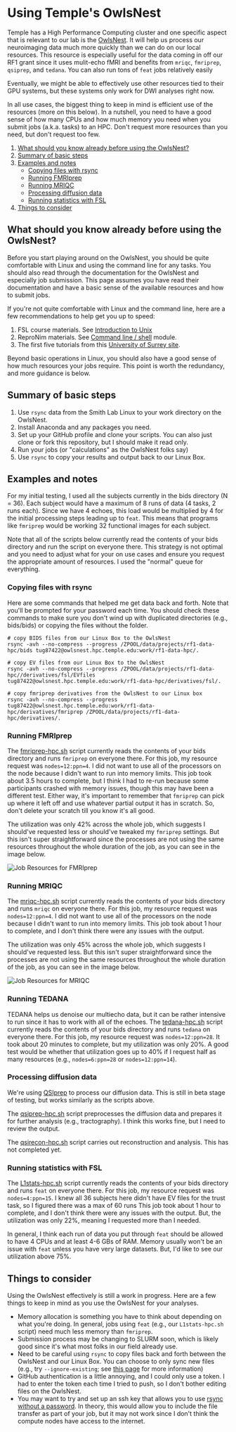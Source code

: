 # Using Temple's OwlsNest
Temple has a High Performance Computing cluster and one specific aspect that is relevant to our lab is the [OwlsNest](https://www.hpc.temple.edu/owlsnest2/). It will help us process our neuroimaging data much more quickly than we can do on our local resources. This resource is especially useful for the data coming in off our RF1 grant since it uses mulit-echo fMRI and benefits from `mriqc`, `fmriprep`, `qsiprep`, and `tedana`. You can also run tons of `feat` jobs relatively easily

Eventually, we might be able to effectively use other resources tied to their GPU systems, but these systems only work for DWI analyses right now.

In all use cases, the biggest thing to keep in mind is efficient use of the resources (more on this below). In a nutshell, you need to have a good sense of how many CPUs and how much memory you need when you submit jobs (a.k.a. tasks) to an HPC. Don't request more resources than you need, but don't request too few.

1. [What should you know already before using the OwlsNest?](#what-should-you-know)
2. [Summary of basic steps](#summary-of-basic-steps)
3. [Examples and notes](#example-and-notes)
    - [Copying files with rsync](#copying-files-with-rsync)
    - [Running FMRIprep](#running-fmriprep)
    - [Running MRIQC](#running-mriqc)
    - [Processing diffusion data](#processing-diffusion-data)
    - [Running statistics with FSL](#running-statistics-with-fsl)
4. [Things to consider](#things-to-consider)


## What should you know already before using the OwlsNest?
Before you start playing around on the OwlsNest, you should be quite comfortable with Linux and using the command line for any tasks. You should also read through the documentation for the OwlsNest and especially job submission. This page assumes you have read their documentation and have a basic sense of the available resources and how to submit jobs.

If you're not quite comfortable with Linux and the command line, here are a few recommendations to help get you up to speed:
1. FSL course materials. See [Introduction to Unix](https://open.win.ox.ac.uk/pages/fslcourse/website/online_materials.html)
2. ReproNim materials. See [Command line / shell](http://www.repronim.org/module-reproducible-basics/01-shell-basics/) module.
3. The first five tutorials from this [University of Surrey site](http://www.ee.surrey.ac.uk/Teaching/Unix/).

Beyond basic operations in Linux, you should also have a good sense of how much resources your jobs require. This point is worth the redundancy, and more guidance is below.

## Summary of basic steps
1. Use `rsync` data from the Smith Lab Linux to your work directory on the OwlsNest.
2. Install Anaconda and any packages you need.
3. Set up your GitHub profile and clone your scripts. You can also just clone or fork this repository, but I should make it read only.
4. Run your jobs (or "calculations" as the OwlsNest folks say)
5. Use `rsync` to copy your results and output back to our Linux Box.

## Examples and notes

For my initial testing, I used all the subjects currently in the bids directory (N = 36). Each subject would have a maximum of 8 runs of data (4 tasks, 2 runs each). Since we have 4 echoes, this load would be multiplied by 4 for the initial processing steps leading up to `feat`. This means that programs like  `fmriprep` would be working 32 functional images for each subject.

Note that all of the scripts below currently read the contents of your bids directory and run the script on everyone there. This strategy is not optimal and you need to adjust what for your on use cases and ensure you request the appropriate amount of resources. I used the "normal" queue for everything.

### Copying files with rsync
Here are some commands that helped me get data back and forth. Note that you'll be prompted for your password each time. You should check these commands to make sure you don't wind up with duplicated directories (e.g., bids/bids) or copying the files without the folder.
```
# copy BIDS files from our Linux Box to the OwlsNest
rsync -avh --no-compress --progress /ZPOOL/data/projects/rf1-data-hpc/bids tug87422@owlsnest.hpc.temple.edu:work/rf1-data-hpc/.

# copy EV files from our Linux Box to the OwlsNest
rsync -avh --no-compress --progress /ZPOOL/data/projects/rf1-data-hpc//derivatives/fsl/EVfiles tug87422@owlsnest.hpc.temple.edu:work/rf1-data-hpc/derivatives/fsl/.

# copy fmriprep derivatives from the OwlsNest to our Linux box
rsync -avh --no-compress --progress tug87422@owlsnest.hpc.temple.edu:work/rf1-data-hpc/derivatives/fmriprep /ZPOOL/data/projects/rf1-data-hpc/derivatives/.
```

### Running FMRIprep
The [fmriprep-hpc.sh](code/fmriprep-hpc.sh) script currently reads the contents of your bids directory and runs `fmriprep` on everyone there. For this job, my resource request was `nodes=12:ppn=4`. I did not want to use all of the processors on the node because I didn't want to run into memory limits. This job took about 3.5 hours to complete, but I think I had to re-run because some participants crashed with memory issues, though this may have been a different test. Either way, it's important to remember that `fmriprep` can pick up where it left off and use whatever partial output it has in scratch. So, don't delete your scratch till you know it's all good.

The utilization was only 42% across the whole job, which suggests I should've requested less or should've tweaked my `fmriprep` settings. But this isn't super straightforward since the processes are not using the same resources throughout the whole duration of the job, as you can see in the image below.

![Job Resources for FMRIprep](imgs/fmriprep.png "Job Resources for fmriprep")


### Running MRIQC
The [mriqc-hpc.sh](code/mriqc-hpc.sh) script currently reads the contents of your bids directory and runs `mriqc` on everyone there. For this job, my resource request was `nodes=12:ppn=4`. I did not want to use all of the processors on the node because I didn't want to run into memory limits. This job took about 1 hour to complete, and I don't think there were any issues with the output.

The utilization was only 45% across the whole job, which suggests I should've requested less. But this isn't super straightforward since the processes are not using the same resources throughout the whole duration of the job, as you can see in the image below.

![Job Resources for MRIQC](imgs/mriqc.png "Job Resources for MRIQC")


### Running TEDANA
TEDANA helps us denoise our multiecho data, but it can be rather intensive to run since it has to work with all of the echoes. The [tedana-hpc.sh](code/tedana-hpc.sh) script currently reads the contents of your bids directory and runs `tedana` on everyone there. For this job, my resource request was `nodes=12:ppn=28`. It took about 20 minutes to complete, but my utilization was only 20%. A good test would be whether that utilization goes up to 40% if I request half as many resources (e.g., `nodes=6:ppn=28` or `nodes=12:ppn=14`).

### Processing diffusion data
We're using [QSIprep](https://qsiprep.readthedocs.io/en/latest/) to process our diffusion data. This is still in beta stage of testing, but works similarly as the scripts above.

The [qsiprep-hpc.sh](code/qsiprep-hpc.sh) script preprocesses the diffusion data and prepares it for further analysis (e.g., tractography). I think this works fine, but I need to review the output.

The [qsirecon-hpc.sh](code/qsirecon-hpc.sh) script carries out reconstruction and analysis. This has not completed yet.


### Running statistics with FSL
The [L1stats-hpc.sh](code/L1stats-hpc.sh) script currently reads the contents of your bids directory and runs `feat` on everyone there. For this job, my resource request was `nodes=4:ppn=15`. I knew all 36 subjects here didn't have EV files for the trust task, so I figured there was a max of 60 runs This job took about 1 hour to complete, and I don't think there were any issues with the output. But, the utilization was only 22%, meaning I requested more than I needed.

In general, I think each run of data you put through `feat` should be allowed to have 4 CPUs and at least 4-6 GBs of RAM. Memory usually won't be an issue with `feat` unless you have very large datasets. But, I'd like to see our utilization above 75%.


## Things to consider
Using the OwlsNest effectively is still a work in progress. Here are a few things to keep in mind as you use the OwlsNest for your analyses.
- Memory allocation is something you have to think about depending on what you're doing. In general, jobs using `feat` (e.g., our `L1stats-hpc.sh` script) need much less memory than `fmriprep`.
- Submission process may be changing to SLURM soon, which is likely good since it's what most folks in our field already use.
- Need to be careful using `rsync` to copy files back and forth between the OwlsNest and our Linux Box. You can choose to only sync new files (e.g., try `--ignore-existing`; see [this page](https://unix.stackexchange.com/questions/67539/how-to-rsync-only-new-files) for more information)
- GitHub authentication is a little annoying, and I could only use a token. I had to enter the token each time I tried to push, so I don't bother editing files on the OwlsNest.
- You may want to try and set up an ssh key that allows you to use [rsync without a password](https://superuser.com/questions/555799/how-to-setup-rsync-without-password-with-ssh-on-unix-linux). In theory, this would allow you to include the file transfer as part of your job, but it may not work since I don't think the compute nodes have access to the internet.
